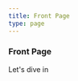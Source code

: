 ```yaml
---
title: Front Page
type: page
---
```

### Front Page

<place holder for nice welcoming animation or video>



<b-button block variant="success" :link="lesson0-onboard">Let's dive in</b-button>